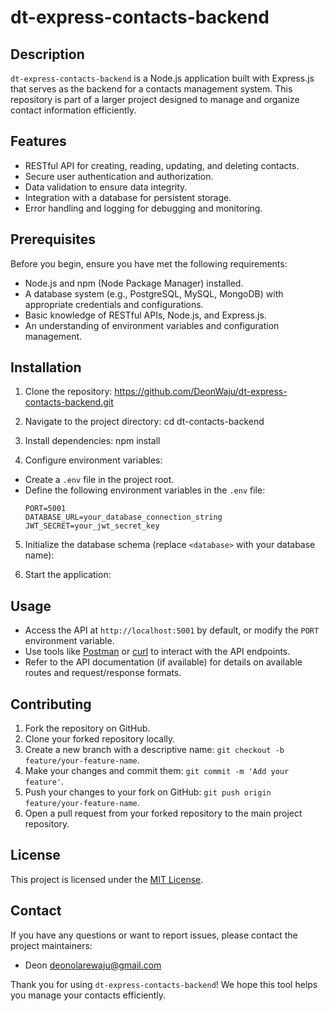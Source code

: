 # dt-express-contacts-backend


## Description
`dt-express-contacts-backend` is a Node.js application built with Express.js that serves as the backend for a contacts management system. This repository is part of a larger project designed to manage and organize contact information efficiently.

## Features
- RESTful API for creating, reading, updating, and deleting contacts.
- Secure user authentication and authorization.
- Data validation to ensure data integrity.
- Integration with a database for persistent storage.
- Error handling and logging for debugging and monitoring.

## Prerequisites
Before you begin, ensure you have met the following requirements:
- Node.js and npm (Node Package Manager) installed.
- A database system (e.g., PostgreSQL, MySQL, MongoDB) with appropriate credentials and configurations.
- Basic knowledge of RESTful APIs, Node.js, and Express.js.
- An understanding of environment variables and configuration management.

## Installation
1. Clone the repository: https://github.com/DeonWaju/dt-express-contacts-backend.git

2. Navigate to the project directory: cd dt-contacts-backend

3. Install dependencies: npm install

4. Configure environment variables:
- Create a `.env` file in the project root.
- Define the following environment variables in the `.env` file:
  ```
  PORT=5001
  DATABASE_URL=your_database_connection_string
  JWT_SECRET=your_jwt_secret_key
  ```

5. Initialize the database schema (replace `<database>` with your database name):

6. Start the application:


## Usage
- Access the API at `http://localhost:5001` by default, or modify the `PORT` environment variable.
- Use tools like [Postman](https://www.postman.com/) or [curl](https://curl.se/) to interact with the API endpoints.
- Refer to the API documentation (if available) for details on available routes and request/response formats.

## Contributing
1. Fork the repository on GitHub.
2. Clone your forked repository locally.
3. Create a new branch with a descriptive name: `git checkout -b feature/your-feature-name`.
4. Make your changes and commit them: `git commit -m 'Add your feature'`.
5. Push your changes to your fork on GitHub: `git push origin feature/your-feature-name`.
6. Open a pull request from your forked repository to the main project repository.

## License
This project is licensed under the [MIT License](LICENSE).

## Contact
If you have any questions or want to report issues, please contact the project maintainers:
- Deon <deonolarewaju@gmail.com>

Thank you for using `dt-express-contacts-backend`! We hope this tool helps you manage your contacts efficiently.

 
